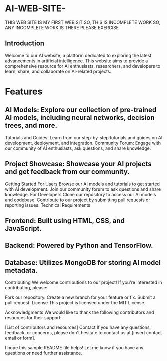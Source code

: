 # AI-WEB-SITE-
THIS WEB SITE IS MY FIRST WEB SIT SO, THIS IS INCOMPLETE WORK SO, ANY INCOMPLETE WORK IS THERE PLEASE EXERCISE
## Introduction
Welcome to our AI website, a platform dedicated to exploring the latest advancements in artificial intelligence. This website aims to provide a comprehensive resource for AI enthusiasts, researchers, and developers to learn, share, and collaborate on AI-related projects.

# Features
## AI Models: Explore our collection of pre-trained AI models, including neural networks, decision trees, and more.
Tutorials and Guides: Learn from our step-by-step tutorials and guides on AI development, deployment, and integration.
Community Forum: Engage with our community of AI enthusiasts, ask questions, and share knowledge.
## Project Showcase: Showcase your AI projects and get feedback from our community.
Getting Started
For Users
Browse our AI models and tutorials to get started with AI development.
Join our community forum to ask questions and share knowledge.
For Developers
Clone our repository to access our AI models and codebase.
Contribute to our project by submitting pull requests or reporting issues.
Technical Requirements
## Frontend: Built using HTML, CSS, and JavaScript.
## Backend: Powered by Python and TensorFlow.
## Database: Utilizes MongoDB for storing AI model metadata.
Contributing
We welcome contributions to our project! If you're interested in contributing, please:

Fork our repository.
Create a new branch for your feature or fix.
Submit a pull request.
License
This project is licensed under the MIT License.

Acknowledgments
We would like to thank the following contributors and resources for their support:

[List of contributors and resources]
Contact
If you have any questions, feedback, or concerns, please don't hesitate to contact us at [insert contact email or form].

I hope this sample README file helps! Let me know if you have any questions or need further assistance.
